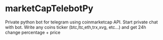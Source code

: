 # marketCapTelebotPy
Private python bot for telegram using coinmarketcap API.
Start private chat with bot.
Write any coins ticker (btc,ltc,eth,trx,xvg, etc...) and get 24h change percentage + price
